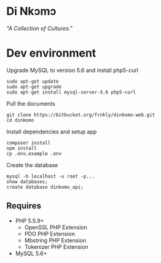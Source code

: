 # Di Nkɔmɔ
*"A Collection of Cultures."*

# Dev environment
Upgrade MySQL to version 5.6 and install php5-curl

    sudo apt-get update
    sudo apt-get upgrade
    sudo apt-get install mysql-server-5.6 php5-curl

Pull the documents

    git clone https://bitbucket.org/frnkly/dinkomo-web.git
    cd dinkomo

Install dependencies and setup app

    composer install
    npm install
    cp .env.example .env

Create the database

    mysql -h localhost -u root -p...
    show databases;
    create database dinkomo_api;

## Requires
- PHP 5.5.9+
    - OpenSSL PHP Extension
    - PDO PHP Extension
    - Mbstring PHP Extension
    - Tokenizer PHP Extension
- MySQL 5.6+